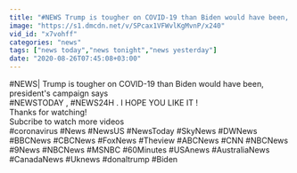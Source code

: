 ```yaml
---
title: "#NEWS Trump is tougher on COVID-19 than Biden would have been, president's campaign says"
image: "https://s1.dmcdn.net/v/SPcax1VFWvlKgMvnP/x240"
vid_id: "x7vohff"
categories: "news"
tags: ["news today","news tonight","news yesterday"]
date: "2020-08-26T07:45:08+03:00"
---
```

#NEWS| Trump is tougher on COVID-19 than Biden would have been, president's campaign says  <br>#NEWSTODAY , #NEWS24H . I HOPE YOU LIKE IT !  <br>Thanks for watching!  <br>Subcribe to watch more videos  <br>#coronavirus #News #NewsUS #NewsToday #SkyNews #DWNews #BBCNews #CBCNews #FoxNews #Theview #ABCNews #CNN #NBCNews #9News #NBCNews #MSNBC #60Minutes #USAnews #AustraliaNews #CanadaNews #Uknews #donaltrump #Biden  <br>
